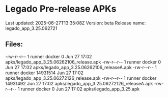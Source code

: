 # Legado Pre-release APKs
Last updated: 2025-06-27T13:35:08Z
Version: beta
Release name: legado_app_3.25.062721
## Files:
-rw-r--r-- 1 runner docker        0 Jun 27 17:02 apks/legado_app_3.25.06262106_release.apk
-rw-r--r-- 1 runner docker        0 Jun 27 17:02 apks/legado_app_3.25.06262106_releaseA.apk
-rw-r--r-- 1 runner docker 14931514 Jun 27 17:02 apks/legado_app_3.25.06272126_release.apk
-rw-r--r-- 1 runner docker 14931492 Jun 27 17:02 apks/legado_app_3.25.06272126_releaseA.apk
-rw-r--r-- 1 runner docker        0 Jun 27 17:02 apks/legado_app_3.25.apk
